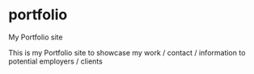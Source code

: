 # portfolio
My Portfolio site

This is my Portfolio site to showcase my work / contact / information to potential employers / clients
